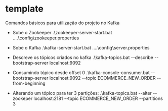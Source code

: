 # template
Comandos básicos para utilização do projeto no Kafka

- Sobe o Zookeeper
.\zookeeper-server-start.bat ..\..\config\zookeeper.properties

- Sobe o Kafka
.\kafka-server-start.bat ..\..\config\server.properties

- Descreve os tópicos criados no kafka
.\kafka-topics.bat --describe --bootstrap-server localhost:9092

- Consumindo tópico desde offset 0
.\kafka-console-consumer.bat --bootstrap-server localhost:9092 --topic ECOMMERCE_NEW_ORDER --from-beginning

- Alterando um tópico para ter 3 partições:
.\kafka-topics.bat --alter --zookeper localhost:2181 --topic ECOMMERCE_NEW_ORDER --partitions 3
